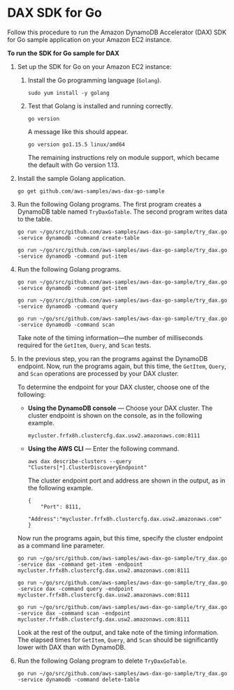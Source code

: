# DAX SDK for Go<a name="DAX.client.run-application-go"></a>

Follow this procedure to run the Amazon DynamoDB Accelerator \(DAX\) SDK for Go sample application on your Amazon EC2 instance\.

**To run the SDK for Go sample for DAX**

1. Set up the SDK for Go on your Amazon EC2 instance:

   1. Install the Go programming language \(`Golang`\)\.

      ```
      sudo yum install -y golang
      ```

   1. Test that Golang is installed and running correctly\.

      ```
      go version
      ```

      A message like this should appear\.

      ```
      go version go1.15.5 linux/amd64
      ```

      The remaining instructions rely on module support, which became the default with Go version 1\.13\.

1. Install the sample Golang application\.

   ```
   go get github.com/aws-samples/aws-dax-go-sample
   ```

1. Run the following Golang programs\. The first program creates a DynamoDB table named `TryDaxGoTable`\. The second program writes data to the table\.

   ```
   go run ~/go/src/github.com/aws-samples/aws-dax-go-sample/try_dax.go -service dynamodb -command create-table
   ```

   ```
   go run ~/go/src/github.com/aws-samples/aws-dax-go-sample/try_dax.go -service dynamodb -command put-item
   ```

1. Run the following Golang programs\.

   ```
   go run ~/go/src/github.com/aws-samples/aws-dax-go-sample/try_dax.go -service dynamodb -command get-item
   ```

   ```
   go run ~/go/src/github.com/aws-samples/aws-dax-go-sample/try_dax.go -service dynamodb -command query
   ```

   ```
   go run ~/go/src/github.com/aws-samples/aws-dax-go-sample/try_dax.go -service dynamodb -command scan
   ```

   Take note of the timing information—the number of milliseconds required for the `GetItem`, `Query`, and `Scan` tests\.

1. In the previous step, you ran the programs against the DynamoDB endpoint\. Now, run the programs again, but this time, the `GetItem`, `Query`, and `Scan` operations are processed by your DAX cluster\.

   To determine the endpoint for your DAX cluster, choose one of the following:
   + **Using the DynamoDB console** — Choose your DAX cluster\. The cluster endpoint is shown on the console, as in the following example\.

     ```
     mycluster.frfx8h.clustercfg.dax.usw2.amazonaws.com:8111
     ```
   + **Using the AWS CLI** — Enter the following command\.

     ```
     aws dax describe-clusters --query "Clusters[*].ClusterDiscoveryEndpoint"
     ```

     The cluster endpoint port and address are shown in the output, as in the following example\.

     ```
     {
         "Port": 8111,
         "Address":"mycluster.frfx8h.clustercfg.dax.usw2.amazonaws.com"
     }
     ```

   Now run the programs again, but this time, specify the cluster endpoint as a command line parameter\.

   ```
   go run ~/go/src/github.com/aws-samples/aws-dax-go-sample/try_dax.go -service dax -command get-item -endpoint mycluster.frfx8h.clustercfg.dax.usw2.amazonaws.com:8111
   ```

   ```
   go run ~/go/src/github.com/aws-samples/aws-dax-go-sample/try_dax.go -service dax -command query -endpoint mycluster.frfx8h.clustercfg.dax.usw2.amazonaws.com:8111
   ```

   ```
   go run ~/go/src/github.com/aws-samples/aws-dax-go-sample/try_dax.go -service dax -command scan -endpoint mycluster.frfx8h.clustercfg.dax.usw2.amazonaws.com:8111
   ```

   Look at the rest of the output, and take note of the timing information\. The elapsed times for `GetItem`, `Query`, and `Scan` should be significantly lower with DAX than with DynamoDB\.

1. Run the following Golang program to delete `TryDaxGoTable`\.

   ```
   go run ~/go/src/github.com/aws-samples/aws-dax-go-sample/try_dax.go -service dynamodb -command delete-table
   ```